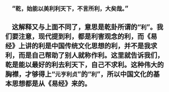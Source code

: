 &emsp;“``乾，始能以美利利天下，不言所利，大矣哉。``”
---
&emsp;这解释又与上面不同了，意思是乾卦所谓的“``利``”。我们要注意，现代提到利，都是利害观念的利，而《易经》上讲的利是中国传统文化思想的利，并不是我求利，而是自己帮助了别人就称作利。这里就告诉我们，乾是能以最好的利去利天下，自己不求利。这种伟大的胸襟，才够得上“``元亨利贞``”的“``利``”，所以中国文化的基本思想都是从《易经》来的。
---
